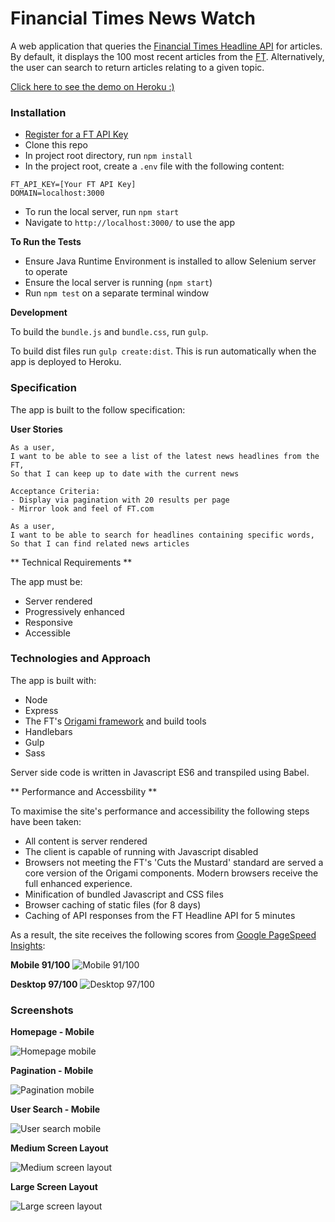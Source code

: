 # Financial Times News Watch

A web application that queries the [Financial Times Headline API](https://developer.ft.com/docs/license_quick_start/headlinelicense) for articles. By default, it displays the 100 most recent articles from the [FT](https://www.ft.com/?edition=uk). Alternatively, the user can search to return articles relating to a given topic.

[Click here to see the demo on Heroku :)](https://rkclark-ft-news-watch.herokuapp.com/)

### Installation

- [Register for a FT API Key](https://developer.ft.com/)
- Clone this repo
- In project root directory, run `npm install`
- In the project root, create a `.env` file with the following content:
```
FT_API_KEY=[Your FT API Key]
DOMAIN=localhost:3000
```
- To run the local server, run `npm start`
- Navigate to `http://localhost:3000/` to use the app

**To Run the Tests**

- Ensure Java Runtime Environment is installed to allow Selenium server to operate
- Ensure the local server is running (`npm start`)
- Run `npm test` on a separate terminal window


**Development**

To build the `bundle.js` and `bundle.css`, run `gulp`.

To build dist files run `gulp create:dist`. This is run automatically when the app is deployed to Heroku.

### Specification

The app is built to the follow specification:

**User Stories**

```
As a user,
I want to be able to see a list of the latest news headlines from the FT,
So that I can keep up to date with the current news

Acceptance Criteria:
- Display via pagination with 20 results per page
- Mirror look and feel of FT.com
```

```
As a user,
I want to be able to search for headlines containing specific words,
So that I can find related news articles
```

** Technical Requirements **

The app must be:
- Server rendered
- Progressively enhanced
- Responsive
- Accessible

### Technologies and Approach

The app is built with:

- Node
- Express
- The FT's [Origami framework](http://origami.ft.com/) and build tools
- Handlebars
- Gulp
- Sass

Server side code is written in Javascript ES6 and transpiled using Babel.

** Performance and Accessbility **

To maximise the site's performance and accessibility the following steps have been taken:
- All content is server rendered
- The client is capable of running with Javascript disabled
- Browsers not meeting the FT's 'Cuts the Mustard' standard are served a core version of the Origami components. Modern browsers receive the full enhanced experience.
- Minification of bundled Javascript and CSS files
- Browser caching of static files (for 8 days)
- Caching of API responses from the FT Headline API for 5 minutes

As a result, the site receives the following scores from [Google PageSpeed Insights](https://developers.google.com/speed/pagespeed/insights/):

**Mobile 91/100**
![Mobile 91/100](http://i.imgur.com/moKuX1R.png)

**Desktop 97/100**
![Desktop 97/100](http://i.imgur.com/vpoHC4u.png)

### Screenshots

**Homepage - Mobile**

![Homepage mobile](http://i.imgur.com/0XVYeYg.png)

**Pagination - Mobile**

![Pagination mobile](http://i.imgur.com/mxWs1NI.png)

**User Search - Mobile**

![User search mobile](http://i.imgur.com/K4QbrV7.png)

**Medium Screen Layout**

![Medium screen layout](http://i.imgur.com/yfgr6jl.png)

**Large Screen Layout**

![Large screen layout](http://i.imgur.com/eG0XlMB.png)
